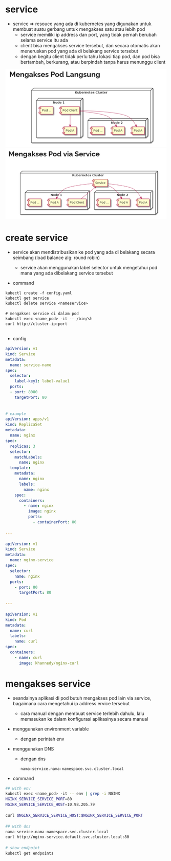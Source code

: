 # service
- service => resouce yang ada di kubernetes yang digunakan untuk membuat suatu gerbang untuk mengakses satu atau lebih pod
    - service memiliki ip address dan port, yang tidak pernah berubah selama service itu ada
    - client bisa mengakses service tersebut, dan secara otomatis akan meneruskan pod yang ada di belakang service tersebut
    - dengan begitu client tidak perlu tahu lokasi tiap pod, dan pod bisa bertambah, berkurang, atau berpindah tanpa harus menunggu client

![alt text](docs/images/image-1.png)
![alt text](docs/images/image-2.png)

# create service
- service akan mendistribusikan ke pod yang ada di belakang secara seimbang (load balance alg: round robin)
    - service akan menggunakan label selector untuk mengetahui pod mana yang ada dibelakang service tersebut

- command
```
kubectl create -f config.yaml
kubectl get service
kubectl delete service <nameservice>

# mengakses service di dalam pod
kubectl exec <name_pod> -it -- /bin/sh
curl http://cluster-ip:port


```

- config
```yaml
apiVersion: v1
kind: Service
metadata:
  name: service-name
spec:
  selector:
    label-key1: label-value1
  ports:
  - port: 8080
    targetPort: 80


# example
apiVersion: apps/v1
kind: ReplicaSet
metadata:
  name: nginx
spec:
  replicas: 3
  selector:
    matchLabels:
      name: nginx
  template:
    metadata:
      name: nginx
      labels:
        name: nginx
    spec:
      containers:
        - name: nginx
          image: nginx
          ports:
            - containerPort: 80

---

apiVersion: v1
kind: Service
metadata:
  name: nginx-service
spec:
  selector:
    name: nginx
  ports:
    - port: 80
      targetPort: 80

---

apiVersion: v1
kind: Pod
metadata:
  name: curl
  labels:
    name: curl
spec:
  containers:
    - name: curl
      image: khannedy/nginx-curl
```

# mengakses service
- seandainya aplikasi di pod butuh mengakses pod lain via service, bagaimana cara mengetahui ip address ervice tersebut
    - cara manual dengan membuat service terlebih dahulu, lalu memasukan ke dalam konfigurasi  aplikasinya secara manual
- menggunakan environment variable
    - dengan perintah env
- menggunakan DNS
    - dengan dns
      ```
      nama-service.nama-namespace.svc.cluster.local
      ```


- command
```bash
## with env
kubectl exec <name_pod> -it -- env | grep -i NGINX
NGINX_SERVICE_SERVICE_PORT=80
NGINX_SERVICE_SERVICE_HOST=10.98.205.79

curl $NGINX_SERVICE_SERVICE_HOST:$NGINX_SERVICE_SERVICE_PORT

## with dns
nama-service.nama-namespace.svc.cluster.local
curl http://nginx-service.default.svc.cluster.local:80

# show endpoint
kubectl get endpoints
```